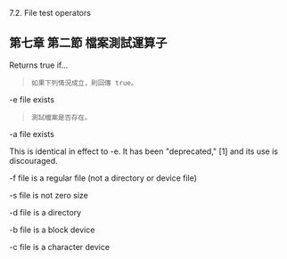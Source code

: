 7.2. File test operators

第七章 第二節 檔案測試運算子
---

Returns true if...
>`如果下列情況成立，則回傳 true。`

-e
file exists
>`測試檔案是否存在。`

-a
file exists

This is identical in effect to -e. It has been "deprecated," [1] and its use is discouraged.

-f
file is a regular file (not a directory or device file)

-s
file is not zero size

-d
file is a directory

-b
file is a block device


-c
file is a character device
